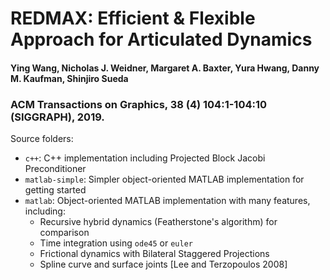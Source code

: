 # REDMAX: Efficient & Flexible Approach for Articulated Dynamics

#### Ying Wang, Nicholas J. Weidner, Margaret A. Baxter, Yura Hwang, Danny M. Kaufman, Shinjiro Sueda

### ACM Transactions on Graphics, 38 (4) 104:1-104:10 (SIGGRAPH), 2019.

Source folders:
- `c++`: C++ implementation including Projected Block Jacobi Preconditioner
- `matlab-simple`: Simpler object-oriented MATLAB implementation for getting started
- `matlab`: Object-oriented MATLAB implementation with many features, including:
  - Recursive hybrid dynamics (Featherstone's algorithm) for comparison
  - Time integration using `ode45` or `euler`
  - Frictional dynamics with Bilateral Staggered Projections
  - Spline curve and surface joints [Lee and Terzopoulos 2008]
